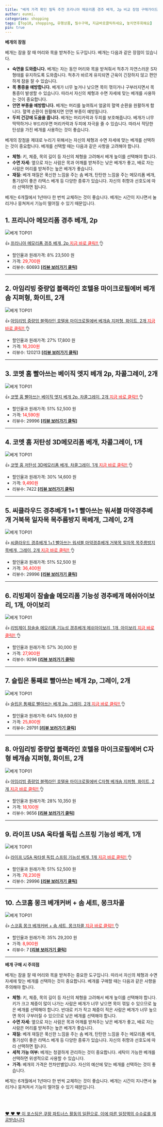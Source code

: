 ```yaml
---
title: "베게 가격 확인 필독 추천 프리니아 메모리폼 경추 베개, 2p 비교 장점 구매가이드"
author: eunmi.
categories: shopping
tags: [Top10, shopping, 유행상품, 필수구매, 지금바로클릭하세요, 놓치면후회해요]
pin: true
---
```

**베개의 장점**

베개는 잠을 잘 때 머리와 목을 받쳐주는 도구입니다. 베개는 다음과 같은 장점이 있습니다.

* **숙면을 도와줍니다.** 베개는 자는 동안 머리와 목을 받쳐줘서 척추가 자연스러운 S자 형태를 유지하도록 도와줍니다. 척추가 바르게 유지되면 근육이 긴장하지 않고 편안하게 잠을 잘 수 있습니다.
* **목 통증을 예방합니다.** 베개가 너무 높거나 낮으면 목이 꺾이거나 구부러지면서 목 통증이 발생할 수 있습니다. 따라서 자신의 체형과 수면 자세에 맞는 베개를 사용하는 것이 중요합니다.
* **안면 부종을 예방합니다.** 베개는 머리를 높여줘서 얼굴의 혈액 순환을 원활하게 합니다. 혈액 순환이 원활해지면 안면 부종이 예방됩니다.
* **두피 건강에 도움을 줍니다.** 베개는 머리카락과 두피를 보호해줍니다. 베개가 너무 딱딱하거나 부드러우면 머리카락과 두피에 자극을 줄 수 있습니다. 따라서 적당한 탄성을 가진 베개를 사용하는 것이 좋습니다.

베개의 장점을 제대로 누리기 위해서는 자신의 체형과 수면 자세에 맞는 베개를 선택하는 것이 중요합니다. 베개를 선택할 때는 다음과 같은 사항을 고려해야 합니다.

* **체형:** 키, 체중, 목의 길이 등 자신의 체형을 고려해서 베개 높이를 선택해야 합니다.
* **수면 자세:** 옆으로 자는 사람은 목과 어깨를 받쳐주는 낮은 베개가 좋고, 배로 자는 사람은 머리를 받쳐주는 높은 베개가 좋습니다.
* **재질:** 베개 재질은 푹신한 느낌을 주는 솜 베개, 탄탄한 느낌을 주는 메모리폼 베개, 통기성이 좋은 라텍스 베개 등 다양한 종류가 있습니다. 자신의 취향과 선호도에 따라 선택하면 됩니다.

베개는 6개월에서 1년마다 한 번씩 교체하는 것이 좋습니다. 베개는 시간이 지나면서 눌리거나 뭉쳐져서 기능이 떨어질 수 있기 때문입니다.

   

## 1. 프리니아 메모리폼 경추 베개, 2p

![베게 TOP01](https://thumbnail9.coupangcdn.com/thumbnails/remote/230x230ex/image/vendor_inventory/f50c/db2548545ba0a19112c7ac3de87c5b3ce5c3bfc283028b5b7f87c40b9f80.png)


👍 [프리니아 메모리폼 경추 베개, 2p <font color=red> 지금 바로 클릭!! </font> ](https://link.coupang.com/re/AFFSDP?lptag=AF3617701&subid=GithubCoopas&pageKey=7317736221&traceid=V0-153&itemId=18761811578&vendorItemId=85893645144) 👌 


- 할인율과 원래가격: 8%  23,500   원
- 가격: <span style='color:red'>29,700원</span>
- 리뷰수: 60693  [**[리뷰 보러가기 클릭]**](https://link.coupang.com/re/AFFSDP?lptag=AF3617701&subid=GithubCoopas&pageKey=7317736221&traceid=V0-153&itemId=18761811578&vendorItemId=85893645144)

---


   

## 2. 아임리빙 중량업 블랙라인 호텔용 마이크로필에버 베개솜 지퍼형, 화이트, 2개

![베게 TOP01](https://thumbnail6.coupangcdn.com/thumbnails/remote/230x230ex/image/retail/images/67278057482924-823f38f1-67ad-4d6a-aa62-b3b8ae1f2b4f.jpg)


👍 [아임리빙 중량업 블랙라인 호텔용 마이크로필에버 베개솜 지퍼형, 화이트, 2개 <font color=red> 지금 바로 클릭!! </font> ](https://link.coupang.com/re/AFFSDP?lptag=AF3617701&subid=GithubCoopas&pageKey=184617159&traceid=V0-153&itemId=528333767&vendorItemId=4374500762) 👌 


- 할인율과 원래가격: 27%  17,800   원
- 가격: <span style='color:red'>16,200원</span>
- 리뷰수: 120213  [**[리뷰 보러가기 클릭]**](https://link.coupang.com/re/AFFSDP?lptag=AF3617701&subid=GithubCoopas&pageKey=184617159&traceid=V0-153&itemId=528333767&vendorItemId=4374500762)

---


   

## 3. 코멧 홈 빨아쓰는 베이직 엣지 베개 2p, 차콜그레이, 2개

![베게 TOP01](https://thumbnail6.coupangcdn.com/thumbnails/remote/230x230ex/image/retail/images/2021083757364982-c532a909-0cc8-400f-940c-fe40e4e87c8c.jpg)


👍 [코멧 홈 빨아쓰는 베이직 엣지 베개 2p, 차콜그레이, 2개 <font color=red> 지금 바로 클릭!! </font> ](https://link.coupang.com/re/AFFSDP?lptag=AF3617701&subid=GithubCoopas&pageKey=6981926942&traceid=V0-153&itemId=17058221528&vendorItemId=84232577135) 👌 


- 할인율과 원래가격: 51%  52,500   원
- 가격: <span style='color:red'>14,590원</span>
- 리뷰수: 29996  [**[리뷰 보러가기 클릭]**](https://link.coupang.com/re/AFFSDP?lptag=AF3617701&subid=GithubCoopas&pageKey=6981926942&traceid=V0-153&itemId=17058221528&vendorItemId=84232577135)

---


   

## 4. 코멧 홈 저탄성 3D메모리폼 베개, 차콜그레이, 1개

![베게 TOP01](https://thumbnail9.coupangcdn.com/thumbnails/remote/230x230ex/image/retail/images/82149151799754-9520cfbe-6c9b-4da0-b834-c08b41df969a.jpg)


👍 [코멧 홈 저탄성 3D메모리폼 베개, 차콜그레이, 1개 <font color=red> 지금 바로 클릭!! </font> ](https://link.coupang.com/re/AFFSDP?lptag=AF3617701&subid=GithubCoopas&pageKey=5314973223&traceid=V0-153&itemId=7713506474&vendorItemId=75003711113) 👌 


- 할인율과 원래가격: 30%  14,600   원
- 가격: <span style='color:red'>9,490원</span>
- 리뷰수: 7422  [**[리뷰 보러가기 클릭]**](https://link.coupang.com/re/AFFSDP?lptag=AF3617701&subid=GithubCoopas&pageKey=5314973223&traceid=V0-153&itemId=7713506474&vendorItemId=75003711113)

---


   

## 5. 씨클라우드 경추베개 1+1 빨아쓰는 워셔블 마약경추베개 거북목 일자목 목주름방지 목베개, 그레이, 2개

![베게 TOP01](https://thumbnail7.coupangcdn.com/thumbnails/remote/230x230ex/image/vendor_inventory/bcf3/866b00013c42115be94a64b31873d0735a17ddc6fd625d884489fce0be5c.jpg)


👍 [씨클라우드 경추베개 1+1 빨아쓰는 워셔블 마약경추베개 거북목 일자목 목주름방지 목베개, 그레이, 2개 <font color=red> 지금 바로 클릭!! </font> ](https://link.coupang.com/re/AFFSDP?lptag=AF3617701&subid=GithubCoopas&pageKey=7223258930&traceid=V0-153&itemId=18310479125&vendorItemId=70167477885) 👌 


- 할인율과 원래가격: 51%  52,500   원
- 가격: <span style='color:red'>36,400원</span>
- 리뷰수: 29996  [**[리뷰 보러가기 클릭]**](https://link.coupang.com/re/AFFSDP?lptag=AF3617701&subid=GithubCoopas&pageKey=7223258930&traceid=V0-153&itemId=18310479125&vendorItemId=70167477885)

---


   

## 6. 리빙제이 잠솔솔 메모리폼 기능성 경추베개 메쉬아이보리, 1개, 아이보리

![베게 TOP01](https://thumbnail9.coupangcdn.com/thumbnails/remote/230x230ex/image/vendor_inventory/d380/dd591bb2c3a9c04d607900795c9e973f80a76b32c3e5ecabd5f028c60a52.jpg)


👍 [리빙제이 잠솔솔 메모리폼 기능성 경추베개 메쉬아이보리, 1개, 아이보리 <font color=red> 지금 바로 클릭!! </font> ](https://link.coupang.com/re/AFFSDP?lptag=AF3617701&subid=GithubCoopas&pageKey=204670862&traceid=V0-153&itemId=601995267&vendorItemId=4577360640) 👌 


- 할인율과 원래가격: 57%  30,000   원
- 가격: <span style='color:red'>27,900원</span>
- 리뷰수: 9296  [**[리뷰 보러가기 클릭]**](https://link.coupang.com/re/AFFSDP?lptag=AF3617701&subid=GithubCoopas&pageKey=204670862&traceid=V0-153&itemId=601995267&vendorItemId=4577360640)

---


   

## 7. 슬립온 통째로 빨아쓰는 베개 2p, 그레이, 2개

![베게 TOP01](https://thumbnail7.coupangcdn.com/thumbnails/remote/230x230ex/image/retail/images/2021/04/05/16/3/0ad5586c-28de-4db1-b945-c7c603b89158.jpg)


👍 [슬립온 통째로 빨아쓰는 베개 2p, 그레이, 2개 <font color=red> 지금 바로 클릭!! </font> ](https://link.coupang.com/re/AFFSDP?lptag=AF3617701&subid=GithubCoopas&pageKey=5296235808&traceid=V0-153&itemId=7633847083&vendorItemId=74924712644) 👌 


- 할인율과 원래가격: 64%  59,600   원
- 가격: <span style='color:red'>25,800원</span>
- 리뷰수: 29791  [**[리뷰 보러가기 클릭]**](https://link.coupang.com/re/AFFSDP?lptag=AF3617701&subid=GithubCoopas&pageKey=5296235808&traceid=V0-153&itemId=7633847083&vendorItemId=74924712644)

---


   

## 8. 아임리빙 중량업 블랙라인 호텔용 마이크로필에버 C자형 베개솜 지퍼형, 화이트, 2개

![베게 TOP01](https://thumbnail6.coupangcdn.com/thumbnails/remote/230x230ex/image/product/image/vendoritem/2019/06/28/4383668135/e72b4d82-8669-4e1d-b975-6f7cf90541a8.jpg)


👍 [아임리빙 중량업 블랙라인 호텔용 마이크로필에버 C자형 베개솜 지퍼형, 화이트, 2개 <font color=red> 지금 바로 클릭!! </font> ](https://link.coupang.com/re/AFFSDP?lptag=AF3617701&subid=GithubCoopas&pageKey=185735575&traceid=V0-153&itemId=531090208&vendorItemId=4383668135) 👌 


- 할인율과 원래가격: 28%  10,350   원
- 가격: <span style='color:red'>18,100원</span>
- 리뷰수: 9656  [**[리뷰 보러가기 클릭]**](https://link.coupang.com/re/AFFSDP?lptag=AF3617701&subid=GithubCoopas&pageKey=185735575&traceid=V0-153&itemId=531090208&vendorItemId=4383668135)

---


   

## 9. 라이프 USA 옥타셀 독립 스프링 기능성 베개, 1개

![베게 TOP01](https://thumbnail9.coupangcdn.com/thumbnails/remote/230x230ex/image/vendor_inventory/2d8b/a9130da05e49824d811b129552432ea7f5b652697c7527f65019aa5057de.jpg)


👍 [라이프 USA 옥타셀 독립 스프링 기능성 베개, 1개 <font color=red> 지금 바로 클릭!! </font> ](https://link.coupang.com/re/AFFSDP?lptag=AF3617701&subid=GithubCoopas&pageKey=7337444349&traceid=V0-153&itemId=18851142412&vendorItemId=85972857862) 👌 


- 할인율과 원래가격: 51%  52,500   원
- 가격: <span style='color:red'>78,230원</span>
- 리뷰수: 29996  [**[리뷰 보러가기 클릭]**](https://link.coupang.com/re/AFFSDP?lptag=AF3617701&subid=GithubCoopas&pageKey=7337444349&traceid=V0-153&itemId=18851142412&vendorItemId=85972857862)

---


   

## 10. 스코홈 몽크 베개커버 + 솜 세트, 몽크차콜

![베게 TOP01](https://thumbnail9.coupangcdn.com/thumbnails/remote/230x230ex/image/retail/images/2018/09/21/12/7/2cf8bd1e-294e-48d6-a89f-41a9db77188d.jpg)


👍 [스코홈 몽크 베개커버 + 솜 세트, 몽크차콜 <font color=red> 지금 바로 클릭!! </font> ](https://link.coupang.com/re/AFFSDP?lptag=AF3617701&subid=GithubCoopas&pageKey=140423354&traceid=V0-153&itemId=409168783&vendorItemId=4002213276) 👌 


- 할인율과 원래가격: 35%  29,200   원
- 가격: <span style='color:red'>8,900원</span>
- 리뷰수: 7  [**[리뷰 보러가기 클릭]**](https://link.coupang.com/re/AFFSDP?lptag=AF3617701&subid=GithubCoopas&pageKey=140423354&traceid=V0-153&itemId=409168783&vendorItemId=4002213276)

---
**베개 구매 시 주의점**

베개는 잠을 잘 때 머리와 목을 받쳐주는 중요한 도구입니다. 따라서 자신의 체형과 수면 자세에 맞는 베개를 선택하는 것이 중요합니다. 베개를 구매할 때는 다음과 같은 사항을 주의해야 합니다.

* **체형:** 키, 체중, 목의 길이 등 자신의 체형을 고려해서 베개 높이를 선택해야 합니다. 키가 크고 체중이 많이 나가는 사람은 베개가 너무 낮으면 목이 꺾일 수 있으므로 높은 베개를 선택해야 합니다. 반대로 키가 작고 체중이 적은 사람은 베개가 너무 높으면 목이 구부러질 수 있으므로 낮은 베개를 선택해야 합니다.
* **수면 자세:** 옆으로 자는 사람은 목과 어깨를 받쳐주는 낮은 베개가 좋고, 배로 자는 사람은 머리를 받쳐주는 높은 베개가 좋습니다.
* **재질:** 베개 재질은 푹신한 느낌을 주는 솜 베개, 탄탄한 느낌을 주는 메모리폼 베개, 통기성이 좋은 라텍스 베개 등 다양한 종류가 있습니다. 자신의 취향과 선호도에 따라 선택하면 됩니다.
* **세척 가능 여부:** 베개는 청결하게 관리하는 것이 중요합니다. 세탁이 가능한 베개를 선택하면 위생적으로 사용할 수 있습니다.
* **가격:** 베개의 가격은 천차만별입니다. 자신의 예산에 맞는 베개를 선택하는 것이 좋습니다.

베개는 6개월에서 1년마다 한 번씩 교체하는 것이 좋습니다. 베개는 시간이 지나면서 눌리거나 뭉쳐져서 기능이 떨어질 수 있기 때문입니다.<br><br><br><br><br> [ ❤ ❤ ❤ 이 포스팅은 쿠팡 파트너스 활동의 일환으로, 이에 따른 일정액의 수수료를 제공받습니다](https://link.coupang.com/a/bcEFyh)